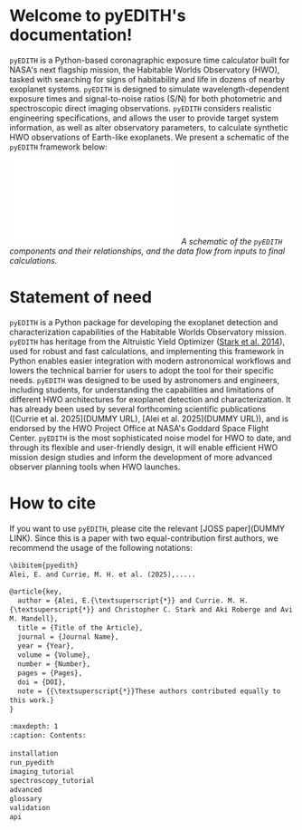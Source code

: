 # Welcome to pyEDITH's documentation!



`pyEDITH` is a Python-based coronagraphic exposure time calculator built for NASA's next flagship mission, the Habitable Worlds Observatory (HWO), tasked with searching for signs of habitability and life in dozens of nearby exoplanet systems. `pyEDITH` is designed to simulate wavelength-dependent exposure times and signal-to-noise ratios (S/N) for both photometric and spectroscopic direct imaging observations. `pyEDITH` considers realistic engineering specifications, and allows the user to provide target system information, as well as alter observatory parameters, to calculate synthetic HWO observations of Earth-like exoplanets. We present a schematic of the `pyEDITH` framework below:

![A schematic of the `pyEDITH` components and their relationships, and the data flow from inputs to final calculations.](_static/pyedith_workflow.pdf)
_A schematic of the `pyEDITH` components and their relationships, and the data flow from inputs to final calculations._
# Statement of need

`pyEDITH` is a Python package for developing the exoplanet detection and characterization capabilities of the Habitable Worlds Observatory mission. `pyEDITH` has heritage from the Altruistic Yield Optimizer ([Stark et al. 2014](https://ui.adsabs.harvard.edu/abs/2014ApJ...795..122S/abstract)), used for robust and fast calculations, and implementing this framework in Python enables easier integration with modern astronomical workflows and lowers the technical barrier for users to adopt the tool for their specific needs. `pyEDITH` was designed to be used by astronomers and engineers, including students, for understanding the capabilities and limitations of different HWO architectures for exoplanet detection and characterization. It has already been used by several forthcoming scientific publications ([Currie et al. 2025](DUMMY URL), [Alei et al. 2025](DUMMY URL)), and is endorsed by the HWO Project Office at NASA's Goddard Space Flight Center. `pyEDITH` is the most sophisticated noise model for HWO to date, and through its flexible and user-friendly design, it will enable efficient HWO mission design studies and inform the development of more advanced observer planning tools when HWO launches.

# How to cite

If you want to use `pyEDITH`, please cite the relevant [JOSS paper](DUMMY LINK). Since this is a paper with two equal-contribution first authors, we recommend the usage of the following notations:


```
\bibitem{pyedith}
Alei, E. and Currie, M. H. et al. (2025),.....
```


```
@article{key,
  author = {Alei, E.{\textsuperscript{*}} and Currie. M. H.{\textsuperscript{*}} and Christopher C. Stark and Aki Roberge and Avi M. Mandell},
  title = {Title of the Article},
  journal = {Journal Name},
  year = {Year},
  volume = {Volume},
  number = {Number},
  pages = {Pages},
  doi = {DOI},
  note = {{\textsuperscript{*}}These authors contributed equally to this work.}
}
```


```{toctree}
:maxdepth: 1
:caption: Contents:

installation
run_pyedith
imaging_tutorial
spectroscopy_tutorial
advanced
glossary
validation
api
```
